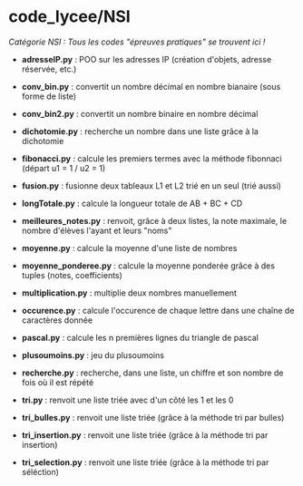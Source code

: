 # code_lycee/NSI

*Catégorie NSI  : Tous les codes "épreuves pratiques" se trouvent ici !*

  - **adresseIP.py**        : POO sur les adresses IP (création d'objets, adresse réservée, etc.)

  - **conv_bin.py**         : convertit un nombre décimal en nombre bianaire (sous forme de liste)
  
  - **conv_bin2.py**        : convertit un nombre binaire en nombre décimal
  
  - **dichotomie.py**       : recherche un nombre dans une liste grâce à la dichotomie 
  
  - **fibonacci.py**        : calcule les premiers termes avec la méthode fibonnaci (départ u1 = 1 / u2 = 1)
  
  - **fusion.py**           : fusionne deux tableaux L1 et L2 trié en un seul (trié aussi)

  - **longTotale.py**       : calcule la longueur totale de AB + BC + CD
  
  - **meilleures_notes.py** : renvoit, grâce à deux listes, la note maximale, le nombre d'élèves l'ayant et leurs "noms"
  
  - **moyenne.py**          : calcule la moyenne d'une liste de nombres

  - **moyenne_ponderee.py** : calcule la moyenne ponderée grâce à des tuples (notes, coefficients)
  
  - **multiplication.py**   : multiplie deux nombres manuellement
  
  - **occurence.py**        : calcule l'occurence de chaque lettre dans une chaîne de caractères donnée

  - **pascal.py**           : calcule les n premières lignes du triangle de pascal
  
  - **plusoumoins.py**      : jeu du plusoumoins 
  
  - **recherche.py**        : recherche, dans une liste, un chiffre et son nombre de fois où il est répété
  
  - **tri.py**              : renvoit une liste triée avec d'un côté les 1 et les 0
  
  - **tri_bulles.py**       : renvoit une liste triée (grâce à la méthode tri par bulles)
  
  - **tri_insertion.py**    : renvoit une liste triée (grâce à la méthode tri par insertion)
  
  - **tri_selection.py**    : renvoit une liste triée (grâce à la méthode tri par séléction)
